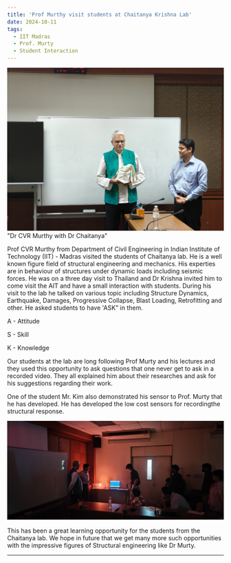 ```yaml
---
title: 'Prof Murthy visit students at Chaitanya Krishna Lab'
date: 2024-10-11
tags:
  - IIT Madras
  - Prof. Murty
  - Student Interaction
---
```


<img src='../images/With_Dr_ Krishna.jpg'>"Dr CVR Murthy with Dr Chaitanya"

Prof CVR Murthy from Department of Civil Engineering in Indian Institute of Technology (IIT) - Madras visited the students of Chaitanya lab. He is a well known figure field of structural engineering and mechanics. His experties are in behaviour of structures under dynamic loads including seismic forces. He was on a three day visit to Thailand and Dr Krishna invited him to come visit the AIT and have a small interaction with students. During his visit to the lab he talked on various topic including Structure Dynamics, Earthquake, Damages, Progressive Collapse, Blast Loading, Retrofitting and other. He asked students to have 'ASK" in them.

A - Attitude

S - Skill

K - Knowledge

Our students at the lab are long following Prof Murty and his lectures and they used this opportunity to ask questions that one never get to ask in a recorded video. They all explained him about their researches and ask for his suggestions regarding their work.

One of the student Mr. Kim also demonstrated his sensor to Prof. Murty that he has developed. He has developed the low cost sensors for recordingthe structural response. 

<img src='../images/Kim_laser_demo.jpg'>

This has been a great learning opportunity for the students from the Chaitanya lab. We hope in future that we get many more such opportunities with the impressive figures of Structural engineering like Dr Murty.

------
